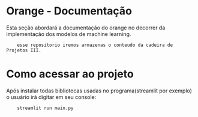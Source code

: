 # Orange - Documentação  
  Esta seção abordará a documentação do orange no decorrer da implementação dos modelos de machine learning.


        esse repositorio iremos armazenas o conteudo da cadeira de Projetos III.
	


# Como acessar ao projeto

<p>Após instalar todas bibliotecas usadas no programa(streamlit por exemplo) o usuário irá digitar em seu console:

		streamlit run main.py

</p>
